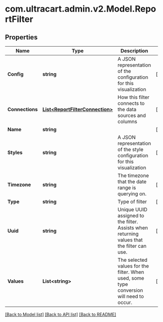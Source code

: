 
# com.ultracart.admin.v2.Model.ReportFilter

## Properties

Name | Type | Description | Notes
------------ | ------------- | ------------- | -------------
**Config** | **string** | A JSON representation of the configuration for this visualization | [optional] 
**Connections** | [**List&lt;ReportFilterConnection&gt;**](ReportFilterConnection.md) | How this filter connects to the data sources and columns | [optional] 
**Name** | **string** |  | [optional] 
**Styles** | **string** | A JSON representation of the style configuration for this visualization | [optional] 
**Timezone** | **string** | The timezone that the date range is querying on. | [optional] 
**Type** | **string** | Type of filter | [optional] 
**Uuid** | **string** | Unique UUID assigned to the filter.  Assists when returning values that the filter can use. | [optional] 
**Values** | **List&lt;string&gt;** | The selected values for the filter.  When used, some type conversion will need to occur. | [optional] 

[[Back to Model list]](../README.md#documentation-for-models)
[[Back to API list]](../README.md#documentation-for-api-endpoints)
[[Back to README]](../README.md)

